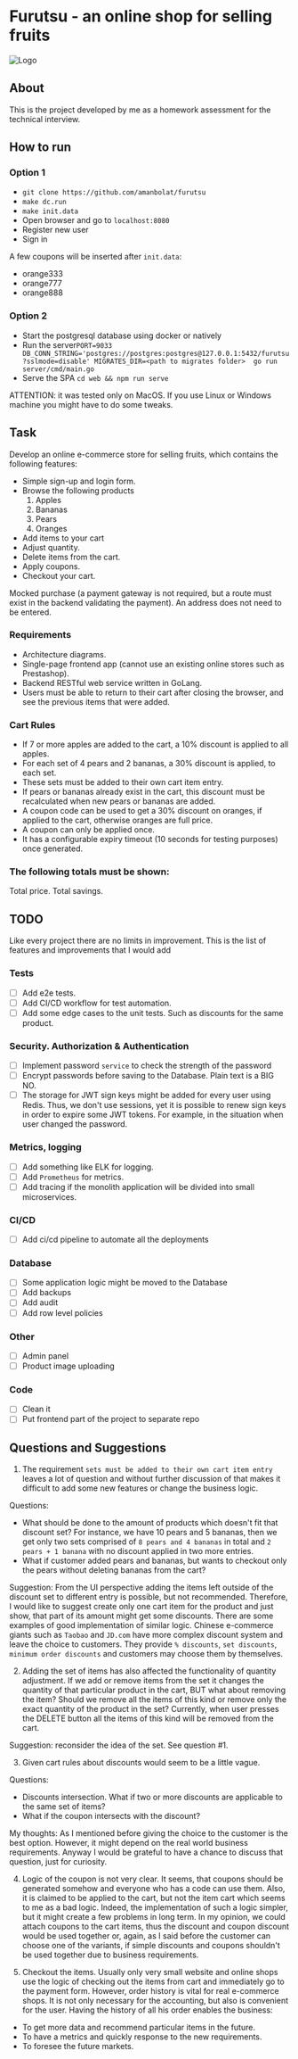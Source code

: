 # Furutsu - an online shop for selling fruits
![Logo](https://github.com/amanbolat/furutsu/raw/master/web/public/logo.png)

## About
This is the project developed by me as a homework assessment for the technical interview.

## How to run
### Option 1
- `git clone https://github.com/amanbolat/furutsu`
- `make dc.run`
- `make init.data`
- Open browser and go to `localhost:8080`
- Register new user
- Sign in

A few coupons will be inserted after `init.data`:
- orange333
- orange777
- orange888

### Option 2
- Start the postgresql database using docker or natively
- Run the server`PORT=9033 DB_CONN_STRING='postgres://postgres:postgres@127.0.0.1:5432/furutsu?sslmode=disable' MIGRATES_DIR=<path to migrates folder>  go run server/cmd/main.go`
- Serve the SPA `cd web && npm run serve`

ATTENTION: it was tested only on MacOS. If you use Linux or Windows machine you might have to do some tweaks.

## Task
Develop an online e-commerce store for selling fruits, which contains the following features:

- Simple sign-up and login form.
- Browse the following products
    1. Apples
    2. Bananas
    3. Pears
    4. Oranges
- Add items to your cart
- Adjust quantity.
- Delete items from the cart.
- Apply coupons.
- Checkout your cart.

Mocked purchase (a payment gateway is not required, but a route must exist in the backend validating the payment).
An address does not need to be entered.

### Requirements
- Architecture diagrams.
- Single-page frontend app (cannot use an existing online stores such as Prestashop).
- Backend RESTful web service written in GoLang.
- Users must be able to return to their cart after closing the browser, and see the previous items that were added.

### Cart Rules
- If 7 or more apples are added to the cart, a 10% discount is applied to all apples.
- For each set of 4 pears and 2 bananas, a 30% discount is applied, to each set.
- These sets must be added to their own cart item entry.
- If pears or bananas already exist in the cart, this discount must be recalculated when new pears or bananas are added.
- A coupon code can be used to get a 30% discount on oranges, if applied to the cart, otherwise oranges are full price.
- A coupon can only be applied once.
- It has a configurable expiry timeout (10 seconds for testing purposes) once generated.

### The following totals must be shown:
Total price.
Total savings.


## TODO
Like every project there are no limits in improvement. This is the list of features and improvements that I would add

### Tests
- [ ] Add e2e  tests.
- [ ] Add CI/CD workflow for test automation.
- [ ] Add some edge cases to the unit tests. Such as discounts for the same product.

### Security. Authorization & Authentication
- [ ] Implement password `service` to check the strength of the password
- [ ] Encrypt passwords before saving to the Database. Plain text is a BIG NO.
- [ ] The storage for JWT sign keys might be added for every user using Redis. Thus, we don't use sessions, yet
it is possible to renew sign keys in order to expire some JWT tokens. For example, in the situation when user changed 
the password.

### Metrics, logging
- [ ] Add something like ELK for logging.
- [ ] Add `Prometheus` for metrics.
- [ ] Add tracing if the monolith application will be divided into small microservices.

### CI/CD
- [ ] Add ci/cd pipeline to automate all the deployments

### Database
- [ ] Some application logic might be moved to the Database
- [ ] Add backups
- [ ] Add audit
- [ ] Add row level policies

### Other
- [ ] Admin panel
- [ ] Product image uploading

### Code
- [ ] Clean it
- [ ] Put frontend part of the project to separate repo 

## Questions and Suggestions

1. The requirement `sets must be added to their own cart item entry` leaves a lot of question and without 
further discussion of that makes it difficult to add some new features or change the business logic. 

Questions:
- What should be done to the amount of products which doesn't fit that discount set? For instance, we have 10 
pears and 5 bananas, then we get only two sets comprised of `8 pears and 4 bananas` in total and `2 pears + 1 banana`
with no discount applied in two more entries.
- What if customer added pears and bananas, but wants to checkout only the pears without deleting bananas
from the cart? 

Suggestion: 
From the UI perspective adding the items left outside of the discount set to different entry is possible, but not 
recommended. Therefore, I would like to suggest create only one cart item for the product and just show, that part
of its amount might get some discounts.
There are some examples of good implementation of similar logic. Chinese e-commerce giants 
such as `Taobao` and `JD.com` have more complex discount system and leave the choice to customers. They 
provide `% discounts`, `set discounts`, `minimum order discounts` and customers may choose them by themselves.

2. Adding the set of items has also affected the functionality of quantity adjustment. If we add or remove items from the
set it changes the quantity of that particular product in the cart, BUT what about removing the item? Should we remove all
the items of this kind or remove only the exact quantity of the product in the set?
Currently, when user presses the DELETE button all the items of this kind will be removed from the cart.

Suggestion: reconsider the idea of the set. See question #1.   

3. Given cart rules about discounts would seem to be a little vague. 

Questions: 
- Discounts intersection. What if two or more discounts are applicable to the same set of items?
- What if the coupon intersects with the discount? 

My thoughts:
As I mentioned before giving the choice to the customer is the best option. However, it might depend on the real world
business requirements. Anyway I would be grateful to have a chance to discuss that question, just for curiosity.

4. Logic of the coupon is not very clear. It seems, that coupons should be generated somehow and everyone who has a code
can use them. Also, it is claimed to be applied to the cart, but not the item cart which seems to me as a bad logic. Indeed, 
the implementation of such a logic simpler, but it might create a few problems in long term. In my opinion, we could attach
coupons to the cart items, thus the discount and coupon discount would be used together or, again, as I said before the 
customer can choose one of the variants, if simple discounts and coupons shouldn't be used together due to business requirements.

5. Checkout the items. Usually only very small website and online shops use the logic of checking out the items from cart
and immediately go to the payment form. However, order history is vital for real e-commerce shops. It is not only necessary
for the accounting, but also is convenient for the user. Having the history of all his order enables the business:
- To get more data and recommend particular items in the future.
- To have a metrics and quickly response to the new requirements.
- To foresee the future markets.